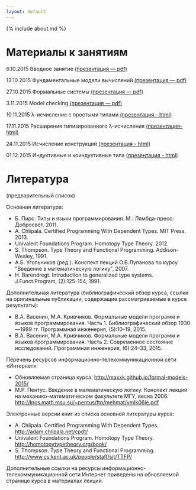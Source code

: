 ```yaml
---
layout: default
---
```

{% include about.md %}

# Материалы к занятиям

6.10.2015 Вводное занятие [(презентация — pdf)](pdf/01-Introduction.pdf)

13.10.2015 Фундаментальные модели вычислений [(презентация — pdf)](pdf/02-Models.pdf)

27.10.2015 Формальные системы [(презентация — pdf)](pdf/03-Problem.pdf)

3.11.2015 Model checking [(презентация — pdf)](pdf/04-Model-Checking.pdf)

10.11.2015 λ-исчисление с простыми типами [(презентация - html)](presentations/05-SimplyTypedLambdaCalculus.html)

17.11.2015 Расширения типизированного λ-исчисления [(презентация-html)](presentations/06-SystemF.html)

24.11.2015 Исчисление конструкций [(презентация - html)](presentations/07-CoC.html)

01.12.2015 Индуктивные и коиндуктивные типа [(презентация - html)](presentations/08-Inductive.html)

# Литература
(предварительный список)

Основная литература:

- Б. Пирс. Типы и языки программирования. М.: Лямбда-пресс: Добросвет. 2011.
- A. Chlipala. Certified Programming With Dependent Types. MIT Press. 2013.
- Univalent Foundations Program. Homotopy Type Theory. 2012.
- S. Thompson. Type Theory and Functional Programming. Addison-Wesley, 1991.
- А.Б. Угольников (ред.). Конспект лекций О.Б.Лупанова по курсу "Введение в математическую логику", 2007.
- H. Barendregt. Introduction to generalized type systems. J.Funct.Program, (2):125-154, 1991.

Дополнительная литература (библиографический обзор курса, ссылки на оригинальные публикации, содержащие рассматриваемые в курсе результаты):

- В.А. Васенин, М.А. Кривчиков. Формальные модели программ и языков программирования. Часть 1. Библиографический обзор 1930—1989 гг. Программная инженерия, (5):10–19, 2015.
- В.А. Васенин, М.А. Кривчиков. Формальные модели программ и языков программирования. Часть 2. Современное состояние исследований. Программная инженерия, (6):24–33, 2015.

Перечень ресурсов информационно-телекоммуникационной сети «Интернет»:

- Обновляемая страница курса: <http://maxxk.github.io/formal-models-2015/>
- М.Р. Пентус. Введение в математическую логику. Конспект лекций на механико-математическом факультете МГУ, весна 2006. <http://lpcs.math.msu.su/~pentus/ftp/mehmat/vmlk06le.pdf>

Электронные версии книг из списка основной литературы курса:

- A. Chlipala. Certified Programming With Dependent Types. <http://adam.chlipala.net/cpdt/>
- Univalent Foundations Program. Homotopy Type Theory.  <http://homotopytypetheory.org/book/>
- S. Thompson. Type Theory and Functional Programming. <http://www.cs.kent.ac.uk/people/staff/sjt/TTFP/>

Дополнительные ссылки на ресурсы информационно-телекоммуникационной сети Интернет приведены на обновляемой странице курса в материалах лекций.

<!--<div class="home">

  <h1 class="page-heading">Материалы к занятиям:</h1>

  <ul class="post-list">
    {% for post in site.posts %}
      <li>
        <span class="post-meta">{{ post.date | date: "%b %-d, %Y" }}</span>

        <h2>
          <a class="post-link" href="{{ post.url | prepend: site.baseurl }}">{{ post.title }}</a>
        </h2>
      </li>
    {% endfor %}
  </ul>

  <p class="rss-subscribe">subscribe <a href="{{ "/feed.xml" | prepend: site.baseurl }}">via RSS</a></p>

</div>
-->
